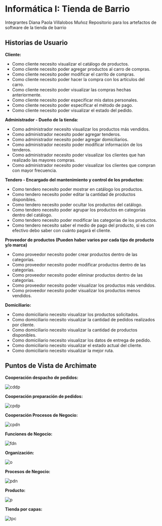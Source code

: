 # Informática I: Tienda de Barrio
Integrantes
Diana Paola Villalobos Muñoz
Repositorio para los artefactos de software de la tienda de barrio

## Historias de Usuario

**Cliente:**

- Como cliente necesito visualizar el catálogo de productos.
- Como cliente necesito poder agregar productos al carro de compras.
- Como cliente necesito poder modificar el carrito de compras.
- Como cliente necesito poder hacer la compra con los artículos del carro.
- Como cliente necesito poder visualizar las compras hechas anteriormente.
- Como cliente necesito poder especificar mis datos personales.
- Como cliente necesito poder especificar el método de pago.
- Como cliente necesito poder visualizar el estado del pedido.

**Administrador - Dueño de la tienda:**

- Como administrador necesito visualizar los productos más vendidos.
- Como administrador necesito poder agregar tenderos.
- Como administrador necesito poder agregar domiciliarios.
- Como administrador necesito poder modificar información de los tenderos.
- Como administrador necesito poder visualizar los clientes que han realizado las mayores compras.
- Como administrador necesito poder visualizar los clientes que compran con mayor frecuencia.

**Tendero - Encargado del mantenimiento y control de los productos:**

- Como tendero necesito poder mostrar en catálogo los productos.
- Como tendero necesito poder editar la cantidad de productos disponibles.
- Como tendero necesito poder ocultar los productos del catálogo.
- Como tendero necesito poder agrupar los productos en categorías dentro del catálogo.
- Como tendero necesito poder modificar las categorías de los productos.
- Como tendero necesito saber el medio de pago del producto, si es con efectivo debo saber con cuánto pagará el cliente.

**Proveedor de productos (Pueden haber varios por cada tipo de producto y/o marca)**

- Como proveedor necesito poder crear productos dentro de las categorías.
- Como proveedor necesito poder modificar productos dentro de las categorías.
- Como proveedor necesito poder eliminar productos dentro de las categorías.
- Como proveedor necesito poder visualizar los productos más vendidos.
- Como proveedor necesito poder visualizar los productos menos vendidos.

**Domiciliario:**

- Como domiciliario necesito visualizar los productos solicitados.
- Como domiciliario necesito visualizar la cantidad de pedidos realizados por cliente.
- Como domiciliario necesito visualizar la cantidad de productos disponibles.
- Como domiciliario necesito visualizar los datos de entrega de pedido.
- Como domiciliario necesito visualizar el estado actual del cliente.
- Como domiciliario necesito visualizar la mejor ruta.

## Puntos de Vista de Archimate

**Cooperación despacho de pedidos:**

![cddp](images/Cooperaciondespachodepedidos.png)

**Cooperación preparación de pedidos:**

![cpdp](images/Cooperacionpreparaciondepedidos.png)

**Cooperación Procesos de Negocio:**

![cpdn](images/CooperacionProcesosdeNegocio.png)

**Funciones de Negocio:**

![fdn](images/FuncionesdeNegocio.png)

**Organización:**

![o](images/Organización.png)

**Procesos de Negocio:**

![pdn](images/ProcesosdeNegocio.png)

**Producto:**

![p](images/Producto.png)

**Tienda por capas:**

![tpc](images/Tiendaporcapas.png)
